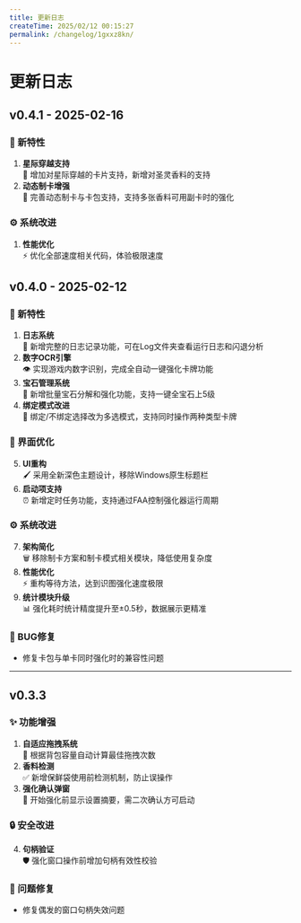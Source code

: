 ```yaml
---
title: 更新日志
createTime: 2025/02/12 00:15:27
permalink: /changelog/1gxxz8kn/
---
```

# 更新日志
## v0.4.1 - 2025-02-16

### 🚀 新特性
1. **星际穿越支持**  
   🌌 增加对星际穿越的卡片支持，新增对圣灵香料的支持
2. **动态制卡增强**  
   🎴 完善动态制卡与卡包支持，支持多张香料可用副卡时的强化

### ⚙️ 系统改进
1. **性能优化**  
   ⚡ 优化全部速度相关代码，体验极限速度

## v0.4.0 - 2025-02-12

### 🚀 新特性
1. **日志系统**  
   📂 新增完整的日志记录功能，可在Log文件夹查看运行日志和闪退分析
2. **数字OCR引擎**  
   👁️ 实现游戏内数字识别，完成全自动一键强化卡牌功能
3. **宝石管理系统**  
   💎 新增批量宝石分解和强化功能，支持一键全宝石上5级
4. **绑定模式改进**  
   🔗 绑定/不绑定选择改为多选模式，支持同时操作两种类型卡牌

### 🎨 界面优化
5. **UI重构**  
   🖌️ 采用全新深色主题设计，移除Windows原生标题栏
6. **启动项支持**  
   ⏰ 新增定时任务功能，支持通过FAA控制强化器运行周期

### ⚙️ 系统改进
7. **架构简化**  
   🗑️ 移除制卡方案和制卡模式相关模块，降低使用复杂度
8. **性能优化**  
   ⚡ 重构等待方法，达到识图强化速度极限
9. **统计模块升级**  
   📊 强化耗时统计精度提升至±0.5秒，数据展示更精准

### 🐞 BUG修复
- 修复卡包与单卡同时强化时的兼容性问题

---

## v0.3.3

### ✨ 功能增强
1. **自适应拖拽系统**  
   🎒 根据背包容量自动计算最佳拖拽次数
2. **香料检测**  
   ✅ 新增保鲜袋使用前检测机制，防止误操作
3. **强化确认弹窗**  
   📢 开始强化前显示设置摘要，需二次确认方可启动

### 🔒 安全改进
4. **句柄验证**  
   🛡️ 强化窗口操作前增加句柄有效性校验

### 🐛 问题修复
- 修复偶发的窗口句柄失效问题
